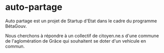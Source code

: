 # auto-partage

Auto partage est un projet de Startup d'Etat dans le cadre du programme BétaGouv.

Nous cherchons à répondre à un collectif de citoyen.ne.s d'une commune de l'aglomération de Grâce qui souhaitent se doter d'un vehicule en commun. 
